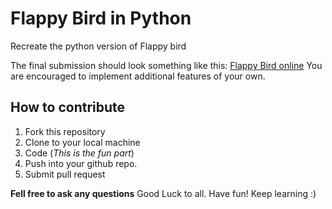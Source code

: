 # Flappy Bird in Python
Recreate the python version of Flappy bird

The final submission should look something like this: [Flappy Bird online](http://flappybird.io/)
You are encouraged to implement additional features of your own.

## How to contribute
1. Fork this repository
2. Clone to your local machine
3. Code (*This is the fun part*)
4. Push into your github repo.
5. Submit pull request

**Fell free to ask any questions**
Good Luck to all. Have fun! Keep learning :)

